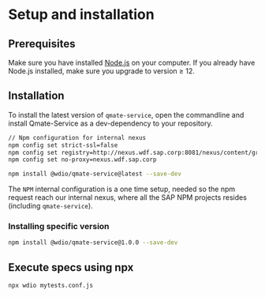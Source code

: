 # Setup and installation

## Prerequisites
Make sure you have installed [Node.js](https://nodejs.org/en/download/) on your computer. If you already have Node.js installed, make sure you upgrade to version ≥ 12.

## Installation
To install the latest version of `qmate-service`, open the commandline and install Qmate-Service as a dev-dependency to your repository.
```bash
// Npm configuration for internal nexus
npm config set strict-ssl=false
npm config set registry=http://nexus.wdf.sap.corp:8081/nexus/content/groups/build.milestones.npm/
npm config set no-proxy=nexus.wdf.sap.corp

npm install @wdio/qmate-service@latest --save-dev
```
The `NPM` internal configuration is a one time setup, needed so the npm request reach our internal nexus, where all the SAP NPM projects resides (including `qmate-service`).

### Installing specific version

```bash
npm install @wdio/qmate-service@1.0.0 --save-dev
```

## Execute specs using npx

```bash
npx wdio mytests.conf.js
```
